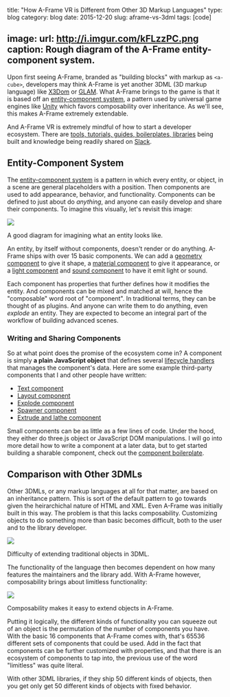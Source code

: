 title: "How A-Frame VR is Different from Other 3D Markup Languages"
type: blog
category: blog
date: 2015-12-20
slug: aframe-vs-3dml
tags: [code]

image:
  url: http://i.imgur.com/kFLzzPC.png
  caption: Rough diagram of the A-Frame entity-component system.
---

Upon first seeing A-Frame, branded as "building blocks" with markup as
`<a-cube>`, developers may think A-Frame is yet another 3DML (3D markup
language) like [X3Dom][X3Dom] or [GLAM][GLAM]. What A-Frame brings to the game
is that it is based off an [entity-component
system][ecs], a pattern used
by universal game engines like [Unity][Unity] which favors composability over
inheritance.  As we'll see, this makes A-Frame extremely extendable.

And A-Frame VR is extremely mindful of how to start a developer ecosystem.
There are [tools, tutorials, guides, boilerplates, libraries][awesome] being
built and knowledge being readily shared on [Slack][Slack].

## Entity-Component System

The [entity-component system][ecs] is a pattern in which every entity, or object, in a
scene are general placeholders with a position. Then components are used to add
appearance, behavior, and functionality. Components can be defined to just
about do *anything*, and anyone can easily develop and share their components. To
imagine this visually, let's revisit this image:

![](http://i.imgur.com/kFLzzPC.png)
<div class="page-caption"><span>
A good diagram for imagining what an entity looks like.
</span></div>

An entity, by itself without components, doesn't render or do anything. A-Frame
ships with over 15 basic components. We can add a [geometry
component][geometry] to give it shape, a [material component][material] to give
it appearance, or a [light component][light] and [sound component][sound] to
have it emit light or sound.

Each component has properties that further defines how it modifies the entity.
And components can be mixed and matched at will, hence the "composable" word
root of "component". In traditional terms, they can be thought of as plugins.
And anyone can write them to do anything, even *explode* an entity. They are
expected to become an integral part of the workflow of building advanced
scenes.

### Writing and Sharing Components

So at what point does the promise of the ecosystem come in? A component is
simply **a plain JavaScript object** that defines several [lifecycle
handlers][lifecycle] that manages the component's data. Here are some
example third-party components that I and other people have written:

- [Text component][component-text]
- [Layout component][component-layout]
- [Explode component][component-explode]
- [Spawner component][component-spawner]
- [Extrude and lathe component][component-extrude]

Small components can be as little as a few lines of code. Under the hood, they
either do three.js object or JavaScript DOM manipulations. I will go into more
detail how to write a component at a later data, but to get started building a
sharable component, check out the [component boilerplate][boilerplate].

## Comparison with Other 3DMLs

Other 3DMLs, or any markup languages at all for that matter, are based on an
inheritance pattern. This is sort of the default pattern to go towards given
the heirarchichal nature of HTML and XML. Even A-Frame was initially built in
this way. The problem is that this lacks composability. Customizing objects to
do something more than basic becomes difficult, both to the user and to the
library developer.

![](http://i.imgur.com/A98j4uM.png)
<div class="page-caption"><span>
Difficulty of extending traditional objects in 3DML.
</span></div>

The functionality of the language then becomes dependent on how many features
the maintainers and the library add. With A-Frame however, composability brings
about limitless functionality:

![](http://i.imgur.com/5SYtEZS.jpg)
<div class="page-caption"><span>
Composability makes it easy to extend objects in A-Frame.
</span></div>

Putting it logically, the different kinds of functionality you can squeeze out
of an object is the permutation of the number of components you have. With the
basic 16 components that A-Frame comes with, that's 65536 different sets of
components that could be used. Add in the fact that components can be further
customized with properties, and that there is an ecosystem of components to tap
into, the previous use of the word "limitless" was quite literal.

With other 3DML libraries, if they ship 50 different kinds of objects, then you
get only get 50 different kinds of objects with fixed behavior.

[awesome]: https://github.com/aframevr/awesome-aframe
[X3Dom]: http://www.x3dom.org
[GLAM]: http://tparisi.github.io/glam
[Unity]: https://unity3d.com
[NPM]: https://npmjs.com
[Slack]: https://aframevr-slack.herokuapp.com/
[geometry]: https://aframe.io/docs/components/geometry.html
[material]: https://aframe.io/docs/components/material.html
[light]: https://aframe.io/docs/components/light.html
[sound]: https://aframe.io/docs/components/sound.html
[lifecycle]: https://aframe.io/docs/core/component.html#Component_Definition_and_Lifecycle
[component-text]: https://github.com/ngokevin/aframe-text-component
[component-layout]: https://github.com/ngokevin/aframe-layout-component
[component-explode]: https://github.com/dmarcos/a-invaders/blob/master/js/components/explode.js
[component-spawner]: https://github.com/dmarcos/a-invaders/blob/master/js/components/spawner.js
[component-extrude]: https://github.com/JosePedroDias/aframe-extrude-and-lathe
[boilerplate]: https://github.com/ngokevin/aframe-component-boilerplate
[ecs]: https://aframe.io/docs/core/

